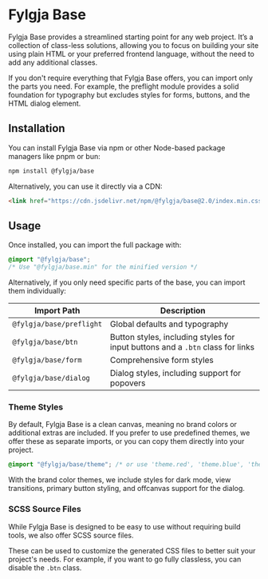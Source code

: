 # Fylgja Base

Fylgja Base provides a streamlined starting point for any web project.
It’s a collection of class-less solutions,
allowing you to focus on building your site using plain HTML or your preferred frontend language,
without the need to add any additional classes.

If you don't require everything that Fylgja Base offers,
you can import only the parts you need.
For example, the preflight module provides a solid foundation for typography
but excludes styles for forms, buttons, and the HTML dialog element.

## Installation

You can install Fylgja Base via npm or other Node-based package managers like pnpm or bun:

```bash
npm install @fylgja/base
```

Alternatively, you can use it directly via a CDN:

```html
<link href="https://cdn.jsdelivr.net/npm/@fylgja/base@2.0/index.min.css" rel="stylesheet">
```

## Usage

Once installed, you can import the full package with:

```css
@import "@fylgja/base";
/* Use "@fylgja/base.min" for the minified version */
```

Alternatively, if you only need specific parts of the base, you can import them individually:

| Import Path              | Description                                                                    |
| ------------------------ | ------------------------------------------------------------------------------ |
| `@fylgja/base/preflight` | Global defaults and typography                                                 |
| `@fylgja/base/btn`       | Button styles, including styles for input buttons and a `.btn` class for links |
| `@fylgja/base/form`      | Comprehensive form styles                                                      |
| `@fylgja/base/dialog`    | Dialog styles, including support for popovers                                  |

### Theme Styles

By default, Fylgja Base is a clean canvas, meaning no brand colors or additional extras are included.
If you prefer to use predefined themes, we offer these as separate imports, or you can copy them directly into your project.

```css
@import "@fylgja/base/theme"; /* or use 'theme.red', 'theme.blue', 'theme.green' */
```

With the brand color themes, we include styles for dark mode, view transitions, primary button styling, and offcanvas support for the dialog.

### SCSS Source Files

While Fylgja Base is designed to be easy to use without requiring build tools,
we also offer SCSS source files.

These can be used to customize the generated CSS files to better suit your project's needs.
For example, if you want to go fully classless, you can disable the `.btn` class.
